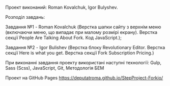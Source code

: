 Проект виконаний: Roman Kovalchuk, Igor Bulyshev.

Розподіл завдань:

Завдання №1 - Roman Kovalchuk
(Верстка шапки сайту з верхнім меню (включаючи меню, що випадає при малому розмірі екрану).
Верстка секції People Are Talking About Fork.
Код JavaScript.);

Завдання №2 - Igor Bulishev
(Верстка блоку Revolutionary Editor.
Верстка секції Here is what you get.
Верстка секції Fork Subscription Pricing.)

При виконанні завдання проекту використані наступні технології:
Gulp,
Sass (Scss),
JavaScript,
Git,
Методологія БЕМ

Проект на GitHub Pages
https://deputatroma.github.io/StepProject-Forkio/



